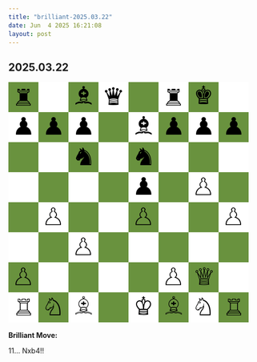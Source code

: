 ```yaml
---
title: "brilliant-2025.03.22"
date: Jun  4 2025 16:21:08
layout: post
---
```


## 2025.03.22

![](/images/brilliant-2025.03.22.png)

**Brilliant Move:**

11... Nxb4!!
